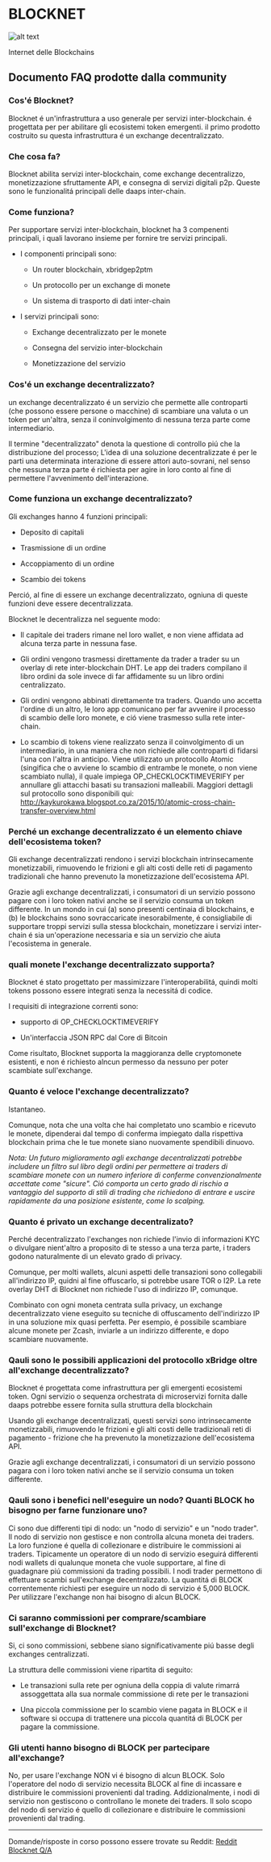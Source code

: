 # BLOCKNET

![alt text](https://github.com/BlocknetDX/blocknet-docs/blob/master/pictures/block.PNG "Logo Title Text 1")

Internet delle Blockchains


## Documento FAQ prodotte dalla community


### Cos'é Blocknet?
Blocknet é un'infrastruttura a uso generale per servizi inter-blockchain. é progettata per per abilitare gli ecosistemi token emergenti. il primo prodotto costruito su questa infrastruttura é un exchange decentralizzato.

### Che cosa fa?
Blocknet abilita servizi inter-blockchain, come exchange decentralizzo, monetizzazione sfruttamente API, e consegna di servizi digitali p2p. Queste sono le funzionalitá principali delle daaps inter-chain.

### Come funziona?
Per supportare servizi inter-blockchain, blocknet ha 3 compenenti principali, i quali lavorano insieme per fornire tre servizi principali.

* I componenti principali sono:

  * Un router blockchain, xbridgep2ptm

  * Un protocollo per un exchange di monete

  * Un sistema di trasporto di dati inter-chain

* I servizi principali sono:

  * Exchange decentralizzato per le monete

  * Consegna del servizio inter-blockchain

  * Monetizzazione del servizio
  
  
### Cos'é un exchange decentralizzato?
un exchange decentralizzato é un servizio che permette alle controparti (che possono essere persone o macchine) di scambiare una valuta o un token per un'altra, senza il coninvolgimento di nessuna terza parte come intermediario.

Il termine "decentralizzato" denota la questione di controllo piú che la distribuzione del processo; L'idea di una soluzione decentralizzate é per le parti  una determinata interazione di essere attori auto-sovrani, nel senso che nessuna terza parte é richiesta per agire in loro conto al fine di permettere l'avvenimento dell'interazione.

### Come funziona un exchange decentralizzato?
Gli exchanges hanno 4 funzioni principali:

  * Deposito di capitali

  * Trasmissione di un ordine

  * Accoppiamento di un ordine

  * Scambio dei tokens

Perció, al fine di essere un exchange decentralizzato, ogniuna di queste funzioni deve essere decentralizzata.

Blocknet le decentralizza nel seguente modo:

* Il capitale dei traders rimane nel loro wallet, e non viene affidata ad alcuna terza parte in nessuna fase.

* Gli ordini vengono trasmessi direttamente da trader a trader su un overlay di rete inter-blockchain DHT. Le app dei traders compilano il libro ordini da sole invece di far affidamente su un libro ordini centralizzato.

* Gli ordini vengono abbinati direttamente tra traders. Quando uno accetta l'ordine di un altro, le loro app comunicano per far avvenire il processo di scambio delle loro monete, e ció viene trasmesso sulla rete inter-chain.

* Lo scambio di tokens viene realizzato senza il coinvolgimento di un intermediario, in una maniera che non richiede alle controparti di fidarsi l'una con l'altra in anticipo. Viene utilizzato un protocollo Atomic (singifica che o avviene lo scambio di entrambe le monete, o non viene scambiato nulla), il quale impiega  OP_CHECKLOCKTIMEVERIFY per annullare gli attacchi basati su transazioni malleabili. Maggiori dettagli sul protocollo sono disponibili qui: http://kaykurokawa.blogspot.co.za/2015/10/atomic-cross-chain-transfer-overview.html

### Perché un exchange decentralizzato é un elemento chiave dell'ecosistema token?
Gli exchange decentralizzati rendono i servizi blockchain intrinsecamente monetizzabili, rimuovendo le frizioni e gli alti costi delle reti di pagamento tradizionali che hanno prevenuto la monetizzazione dell'ecosistema API.

Grazie agli exchange decentralizzati, i consumatori di un servizio possono pagare con i loro token nativi anche se il servizio consuma un token differente. In un mondo in cui (a) sono presenti centinaia di blockchains, e (b) le blockchains sono sovraccaricate inesorabilmente, é consigliabile di supportare troppi servizi sulla stessa blockchain, monetizzare i servizi inter-chain é sia un'operazione necessaria e sia un servizio che aiuta l'ecosistema in generale.

### quali monete l'exchange decentralizzato supporta?
Blocknet é stato progettato per massimizzare l'interoperabilitá, quindi molti tokens possono essere integrati senza la necessitá di codice.

I requisiti di integrazione correnti sono:

* supporto di OP_CHECKLOCKTIMEVERIFY

* Un'interfaccia JSON RPC dal Core di Bitcoin

Come risultato, Blocknet supporta la maggioranza delle cryptomonete esistenti, e non é richiesto alncun permesso da nessuno per poter scambiate sull'exchange.


### Quanto é veloce l'exchange decentralizzato?
Istantaneo.

Comunque, nota che una volta che hai completato uno scambio e ricevuto le monete, dipenderai dal tempo di conferma impiegato dalla rispettiva blockchain prima che le tue monete siano nuovamente spendibili dinuovo.

*Nota: Un futuro miglioramento agli exchange decentralizzati potrebbe includere un filtro sul libro degli ordini per permettere ai traders di scambiare monete con un numero inferiore di conferme convenzionalmente accettate come "sicure". Ció comporta un certo grado di rischio a vantaggio del supporto di stili di trading che richiedono di entrare e uscire rapidamente  da una posizione esistente, come lo scalping.*

### Quanto é privato un exchange decentralizato?
Perché decentralizzato l'exchanges non richiede l'invio di informazioni KYC o divulgare nient'altro a proposito di te stesso a una terza parte, i traders godono naturalmente di un elevato grado di privacy.

Comunque, per molti wallets, alcuni aspetti delle transazioni sono collegabili all'indirizzo IP, quidni al fine offuscarlo, si potrebbe usare TOR o I2P. La rete overlay DHT di Blocknet non richiede l'uso di indirizzo IP, comunque.

Combinato con ogni moneta centrata sulla privacy, un exchange decentralizzato viene eseguito su tecniche di offuscamento dell'indirizzo IP in una soluzione mix quasi perfetta. Per esempio, é possibile scambiare alcune monete per Zcash, inviarle a un indirizzo differente, e dopo scambiare nuovamente.

### Qauli sono le possibili applicazioni del protocollo xBridge oltre all'exchange decentralizzato?
Blocknet é progettata come infrastruttura per gli emergenti ecosistemi token. Ogni servizio o sequenza orchestrata di microservizi fornita dalle daaps potrebbe essere fornita sulla struttura della blockchain

Usando gli exchange decentralizzati, questi servizi sono intrinsecamente monetizzabili, rimuovendo le frizioni e gli alti costi delle tradizionali reti di pagamento - frizione che ha prevenuto la monetizzazione dell'ecosistema API.

Grazie agli exchange decentralizzati, i consumatori di un servizio possono pagara con i loro token nativi anche se il servizio consuma un token differente.

### Qauli sono i benefici nell'eseguire un nodo? Quanti BLOCK ho bisogno per farne funzionare uno?
Ci sono due differenti tipi di nodo: un "nodo di servizio" e un "nodo trader". Il nodo di servizio non gestisce e non controlla alcuna moneta dei traders. La loro funzione é quella di collezionare e distribuire le commissioni ai traders. Tipicamente un operatore di un nodo di servizio eseguirá differenti nodi wallets di qualunque moneta che vuole supportare, al fine di guadagnare piú commissioni da trading possibili. I nodi trader permettono di effettuare scambi sull'exchange decentralizzato. La quantitá di BLOCK correntemente richiesti per eseguire un nodo di servizio é 5,000 BLOCK. Per utilizzare l'exchange non hai bisogno di alcun BLOCK. 
 
### Ci saranno commissioni per comprare/scambiare sull'exchange di Blocknet?
Si, ci sono commissioni, sebbene siano significativamente piú basse degli exchanges centralizzati.

La struttura delle commissioni viene ripartita di seguito:
  * Le transazioni sulla rete per ogniuna della coppia di valute rimarrá assoggettata alla sua normale commissione di rete per le transazioni 

  * Una piccola commissione per lo scambio viene pagata in BLOCK e il software si occupa di trattenere una piccola quantitá di BLOCK per pagare la commissione.


### Gli utenti hanno bisogno di BLOCK per partecipare all'exchange?
No, per usare l'exchange NON vi é bisogno di alcun BLOCK. Solo l'operatore del nodo di servizio necessita BLOCK al fine di incassare e distribuire le commissioni provenienti dal trading. Addizionalmente, i nodi di servizio non gestiscono o controllano le monete dei traders. Il solo scopo del nodo di servizio é quello di collezionare e distribuire le commissioni provenienti dal trading.

---
Domande/risposte in corso possono essere trovate su Reddit: [Reddit Blocknet Q/A](https://www.reddit.com/r/theblocknet/comments/676buj/ask_anything_about_blocknet_qa/)
